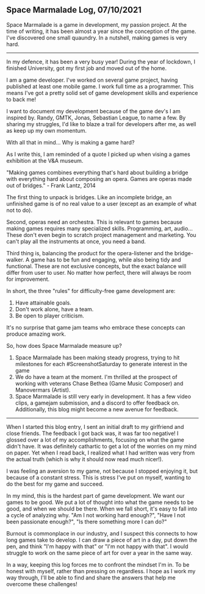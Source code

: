 ## Space Marmalade Log, 07/10/2021

Space Marmalade is a game in development, my passion project. At the time of writing, it has been almost a year since the conception of the game. I've discovered one small quaundry. In a nutshell, making games is very hard.

---

In my defence, it has been a very busy year! During the year of lockdown, I finished University, got my first job and moved out of the home. 

I am a game developer. I've worked on several game project, having published at least one mobile game. I work full time as a programmer. This means I've got a pretty solid set of game development skills and experience to back me! 

I want to document my development because of the game dev's I am inspired by. Randy, GMTK, Jonas, Sebastian League, to name a few. By sharing my struggles, I'd like to blaze a trail for developers after me, as well as keep up my own momentum.

With all that in mind... Why is making a game hard?

As I write this, I am reminded of a quote I picked up when vising a games exhibition at the  V&A museum.

"Making games combines everything that's hard about building a bridge with everything hard about composing an opera. Games are operas made out of bridges." - Frank Lantz, 2014

The first thing to unpack is bridges. Like an incomplete bridge, an unfinished game is of no real value to a user (except as an example of what not to do).

Second, operas need an orchestra. This is relevant to games because making games requires many specialized skills. Programming, art, audio... These don't even begin to scratch project management and marketing. You can't play all the instruments at once, you need a band.

Third thing is, balancing the product for the opera-listener and the bridge-walker. A game has to be fun and engaging, while also being tidy and functional. These are not exclusive concepts, but the exact balance will differ from user to user. No matter how perfect, there will always be room for improvement. 

In short, the three "rules" for difficulty-free game development are:
1. Have attainable goals. 
2. Don't work alone, have a team.
3. Be open to player criticism.

It's no surprise that game jam teams who embrace these concepts can produce amazing work.

So, how does Space Marmalade measure up?

1. Space Marmalade has been making steady progress, trying to hit milestones for each #ScreenshotSaturday to generate interest in the game
2. We do have a team at the moment. I'm thrilled at the prospect of working with veterans Chase Bethea (Game Music Composer) and Manovermars (Artist).
3. Space Marmalade is still very early in development. It has a few video clips, a gamejam submission, and a discord to offer feedback on. Additionally, this blog might become a new avenue for feedback.

---

When I started this blog entry, I sent an initial draft to my girlfriend and close friends. The feedback I got back was, it was far too negative! I glossed over a lot of my accomplishments, focusing on what the game didn't have. It was definitely cathartic to get a lot of the worries on my mind on paper. Yet when I read back, I realized what I had written was very from the actual truth (which is why it should now read much nicer!).
 
I was feeling an aversion to my game, not because I stopped enjoying it, but because of a constant stress. This is stress I've put on myself, wanting to do the best for my game and succeed.

In my mind, this is the hardest part of game development. We want our games to be good. We put a lot of thought into what the game needs to be good, and when we should be there. When we fall short, it's easy to fall into a cycle of analyzing why. "Am I not working hard enough?", "Have I not been passionate enough?", "Is there something more I can do?"

Burnout is commonplace in our industry, and I suspect this connects to how long games take to develop. I can draw a piece of art in a day, put down the pen, and think "I'm happy with that" or "I'm not happy with that". I would struggle to work on the same piece of art for over a year in the same way. 

In a way, keeping this log forces me to confront the mindset I'm in. To be honest with myself, rather than pressing on regardless. I hope as I work my way through, I'll be able to find and share the answers that help me overcome these challenges!
